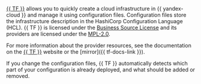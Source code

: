 [{{ TF }}](https://www.terraform.io/) allows you to quickly create a cloud infrastructure in {{ yandex-cloud }} and manage it using configuration files. Configuration files store the infrastructure description in the HashiCorp Configuration Language (HCL). {{ TF }} is licensed under the [Business Source License](https://github.com/hashicorp/terraform/blob/main/LICENSE) and its providers are licensed under the [MPL-2.0](https://www.mozilla.org/en-US/MPL/2.0/).

For more information about the provider resources, see the documentation on the [{{ TF }}](https://www.terraform.io/docs/providers/yandex/index.html) website or the [mirror]({{ tf-docs-link }}).

If you change the configuration files, {{ TF }} automatically detects which part of your configuration is already deployed, and what should be added or removed.
